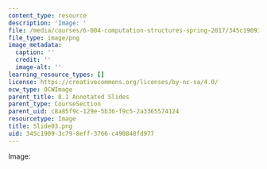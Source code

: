 ```yaml
---
content_type: resource
description: 'Image: '
file: /media/courses/6-004-computation-structures-spring-2017/345c19093c798eff3766c490848fd977_Slide03.png
file_type: image/png
image_metadata:
  caption: ''
  credit: ''
  image-alt: ''
learning_resource_types: []
license: https://creativecommons.org/licenses/by-nc-sa/4.0/
ocw_type: OCWImage
parent_title: 8.1 Annotated Slides
parent_type: CourseSection
parent_uid: c8a85f9c-129e-5b36-f9c5-2a3365574124
resourcetype: Image
title: Slide03.png
uid: 345c1909-3c79-8eff-3766-c490848fd977
---
```

Image: 